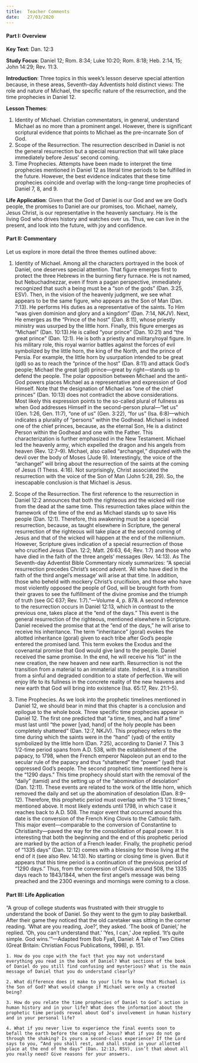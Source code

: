 ```yaml
---
title:  Teacher Comments
date:   27/03/2020
---
```


#### Part I: Overview

**Key Text**: Dan. 12:3

**Study Focus**: Daniel 12; Rom. 8:34; Luke 10:20; Rom. 8:18; Heb. 2:14, 15; John 14:29; Rev. 11:3.

**Introduction**: Three topics in this week’s lesson deserve special attention because, in these areas, Seventh-day Adventists hold distinct views: The role and nature of Michael, the specific nature of the resurrection, and the time prophecies in Daniel 12.  

**Lesson Themes**:

1. Identity of Michael. Christian commentators, in general, understand Michael as no more than a prominent angel. However, there is significant scriptural evidence that points to Michael as the pre-incarnate Son of God.
2. Scope of the Resurrection. The resurrection described in Daniel is not the general resurrection but a special resurrection that will take place immediately before Jesus’ second coming.
3. Time Prophecies. Attempts have been made to interpret the time prophecies mentioned in Daniel 12 as literal time periods to be fulfilled in the future. However, the best evidence indicates that these time prophecies coincide and overlap with the long-range time prophecies of Daniel 7, 8, and 9. 

**Life Application**: Given that the God of Daniel is our God and we are God’s people, the promises to Daniel are our promises, too. Michael, namely, Jesus Christ, is our representative in the heavenly sanctuary. He is the living God who drives history and watches over us. Thus, we can live in the present, and look into the future, with joy and confidence. 

#### Part II: Commentary

Let us explore in more detail the three themes outlined above:

1. Identity of Michael. Among all the characters portrayed in the book of Daniel, one deserves special attention. That figure emerges first to protect the three Hebrews in the burning fiery furnace. He is not named, but Nebuchadnezzar, even if from a pagan perspective, immediately recognized that such a being must be a “son of the gods” (Dan. 3:25, ESV). Then, in the vision of the heavenly judgment, we see what appears to be the same figure, who appears as the Son of Man (Dan. 7:13). He performs His duties as a representative of the saints. To Him “was given dominion and glory and a kingdom” (Dan. 7:14, NKJV). Next, He emerges as the “Prince of the host” (Dan. 8:11), whose priestly ministry was usurped by the little horn. Finally, this figure emerges as “Michael” (Dan. 10:13).He is called “your prince” (Dan. 10:21) and “the great prince” (Dan. 12:1). He is both a priestly and military/royal figure.
In his military role, this royal warrior battles against the forces of evil symbolized by the little horn, the king of the North, and the prince of Persia. For example, the little horn by usurpation intended to be great (gdl) so as to reach the “prince of the host” (Dan. 8:11) and attack God’s people; Michael the great (gdl) prince—great by right—stands up to defend the people. The polar opposition between Michael and the anti-God powers places Michael as a representative and expression of God Himself. 
Note that the designation of Michael as “one of the chief princes” (Dan. 10:13) does not contradict the above considerations. Most likely this expression points to the so-called plural of fullness as when God addresses Himself in the second-person plural—“let us” (Gen. 1:26, Gen. 11:7), “one of us” (Gen. 3:22), “for us” (Isa. 6:8)—which indicates a plurality of “persons” within the Godhead. Michael is indeed one of the chief princes, because, as the eternal Son, He is a distinct Person within the Godhead and one with the Father.
This characterization is further emphasized in the New Testament. Michael led the heavenly army, which expelled the dragon and his angels from heaven (Rev. 12:7–9). Michael, also called “archangel,” disputed with the devil over the body of Moses (Jude 9). Interestingly, the voice of the “archangel” will bring about the resurrection of the saints at the coming of Jesus (1 Thess. 4:16). Not surprisingly, Christ associated the resurrection with the voice of the Son of Man (John 5:28, 29). So, the inescapable conclusion is that Michael is Jesus.

2. Scope of the Resurrection. The first reference to the resurrection in Daniel 12:2 announces that both the righteous and the wicked will rise from the dead at the same time. This resurrection takes place within the framework of the time of the end as Michael stands up to save His people (Dan. 12:1). Therefore, this awakening must be a special resurrection, because, as taught elsewhere in Scripture, the general resurrection of the righteous will take place at the second coming of Jesus and that of the wicked will happen at the end of the millennium. However, Scripture gives indication of a special resurrection of those who crucified Jesus (Dan. 12:2; Matt. 26:63, 64; Rev. 1:7) and those who have died in the faith of the three angels’ messages (Rev. 14:13). As The Seventh-day Adventist Bible Commentary nicely summarizes: “A special resurrection precedes Christ’s second advent. ‘All who have died in the faith of the third angel’s message’ will arise at that time. In addition, those who beheld with mockery Christ’s crucifixion, and those who have most violently opposed the people of God, will be brought forth from their graves to see the fulfillment of the divine promise and the triumph of truth (see GC 637; Rev. 1:7).”—Volume 4, p. 878. 
A second reference to the resurrection occurs in Daniel 12:13, which in contrast to the previous one, takes place at the “end of the days.” This event is the general resurrection of the righteous, mentioned elsewhere in Scripture. Daniel received the promise that at the “end of the days,” he will arise to receive his inheritance. The term “inheritance” (goral) evokes the allotted inheritance (goral) given to each tribe after God’s people entered the promised land. This term evokes the Exodus and the covenantal promise that God would give land to the people. Daniel received the same promise. In the end, he will receive his “lot” in the new creation, the new heaven and new earth. Resurrection is not the transition from a material to an immaterial state. Indeed, it is a transition from a sinful and degraded condition to a state of perfection. We will enjoy life to its fullness in the concrete reality of the new heavens and new earth that God will bring into existence (Isa. 65:17, Rev. 21:1–5).

3. Time Prophecies. As we look into the prophetic timelines mentioned in Daniel 12, we should bear in mind that this chapter is a conclusion and epilogue to the whole book. Three specific time prophecies appear in Daniel 12. The first one predicted that “a time, times, and half a time” must last until “the power [yad, hand] of the holy people has been completely shattered” (Dan. 12:7, NKJV). This prophecy refers to the time during which the saints were in the “hand” (yad) of the entity symbolized by the little horn (Dan. 7:25), according to Daniel 7. This 3 1/2-time period spans from A.D. 538, with the establishment of the papacy, to 1798, when the French emperor Napoleon put an end to the secular rule of the papacy and thus “shattered” the “power” (yad) that oppressed God’s people.
The second prophetic time mentioned here is the “1290 days.” This time prophecy should start with the removal of the “daily” (tamid) and the setting up of the “abomination of desolation” (Dan. 12:11). These events are related to the work of the little horn, which removed the daily and set up the abomination of desolation (Dan. 8:9–12). Therefore, this prophetic period must overlap with the “3 1/2 times,” mentioned above. It most likely extends until 1798, in which case it reaches back to A.D. 508. The major event that occurred around this date is the conversion of the French King Clovis to the Catholic faith. This major event—comparable to the conversion of Constantine to Christianity—paved the way for the consolidation of papal power. It is interesting that both the beginning and the end of this prophetic period are marked by the action of a French leader. 
Finally, the prophetic period of “1335 days” (Dan. 12:12) comes with a blessing for those living at the end of it (see also Rev. 14:13). No starting or closing time is given. But it appears that this time period is a continuation of the previous period of “1290 days.” Thus, from the conversion of Clovis around 508, the 1335 days reach to 1843/1844, when the first angel’s message was being preached and the 2300 evenings and mornings were coming to a close.

#### Part III: Life Application

“A group of college students was frustrated with their struggle to understand the book of Daniel. So they went to the gym to play basketball. After their game they noticed that the old caretaker was sitting in the corner reading. ‘What are you reading, Joe?’, they asked. ‘The book of Daniel,’ he replied. ‘Oh, you can’t understand that.’ ‘Yes, I can,’ Joe replied. ‘It’s quite simple. God wins.’”—Adapted from Bob Fyall, Daniel: A Tale of Two Cities (Great Britain: Christian Focus Publications, 1998), p. 151.

`1. How do you cope with the fact that you may not understand everything you read in the book of Daniel? What sections of the book of Daniel do you still find confusing and mysterious? What is the main message of Daniel that you do understand clearly?`

`2. What difference does it make to your life to know that Michael is the Son of God? What would change if Michael were only a created being?` 

`3. How do you relate the time prophecies of Daniel to God’s action in human history and in your life? What does the information about the prophetic time periods reveal about God’s involvement in human history and in your personal life?`

`4. What if you never live to experience the final events soon to befall the earth before the coming of Jesus? What if you do not go through the shaking? Is yours a second-class experience? If the Lord says to you, “And you shall rest, and shall stand in your allotted place at the end of the days” (Dan. 12:13, RSV), isn’t that about all you really need? Give reasons for your answers.`